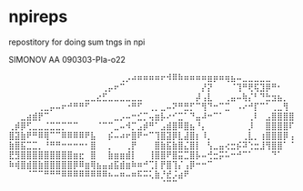 # npireps
repostitory for doing sum tngs in npi

SIMONOV AA 090303-PIa-o22

⠀⠀⠀⠀⠀⠀⠀⠀⠀⠀⠀⠀⠀⠀⠀⠀⠀⠀⠀⢀⡠⠴⠶⠶⠶⠶⠖⠺⠿⠷⠶⠶⠶⠶⣶⡶⠶⢶⣦⠤⣀⣀⣀⣀⣀⠀⠀⠀⠀
⠀⠀⠀⠀⠀⠀⠀⠀⠀⠀⠀⠀⠀⠀⠀⠀⢀⡤⠖⠉⠀⠀⠀⠀⠀⠀⠀⠀⠀⠀⠀⠀⠀⡜⡝⠀⠀⠀⠈⢹⠛⢟⢯⣹⡿⠛⠂⠀⠀
⠀⠀⠀⠀⠀⠀⠀⠀⠀⠀⠀⠀⠀⣀⣀⣔⣋⣀⣀⣀⣀⣀⣀⠀⠀⠀⠀⠀⠀⠀⠀⠀⡼⢠⣇⠀⠀⢀⣤⠤⢷⡌⠃⠙⣓⣲⣦⡀⠀
⠀⠀⠀⠀⠀⢀⣀⡤⠤⠖⠚⠛⠛⠋⠀⠀⠀⠀⠀⠀⠐⠛⠋⠀⢀⡀⣀⠤⠝⠛⣛⡋⠉⢻⠙⠒⠉⣉⠀⠠⠔⠚⡏⠉⠁⢀⣀⢻⠀
⠀⠀⣀⣴⣾⡟⠉⠀⠀⠀⠀⠀⠀⠀⠀⠀⠀⠀⣀⡠⠤⠒⣊⡉⢤⣶⡧⠔⠊⣉⠁⠙⣤⠼⠒⠉⠁⠀⠀⠀⠀⢀⠇⠀⣠⣿⣿⣿⣿
⢀⡾⡿⢋⣀⣀⣈⣉⣉⡉⠉⠉⠀⠀⠀⠈⠉⠉⣀⠤⠺⡉⣠⡾⠛⠁⣠⣾⣿⠿⣿⣦⠘⡄⠀⠀⠀⠀⠀⠀⠀⡸⠀⠀⣿⣿⣿⣿⠏
⣿⣽⣷⠟⠛⠿⢿⠉⠉⠿⠿⠿⠿⠟⣧⠀⠀⡮⠤⠴⠖⣿⠟⠒⠉⢹⣿⣽⡿⣇⣼⣿⡆⠸⡀⠀⠀⠀⠀⠀⢀⣇⡀⢰⣿⣿⣿⡿⢠
⣷⣿⣯⣉⣉⡀⠘⠛⠛⠒⠒⠒⠒⠂⣿⠀⠀⡀⠀⠀⢀⡟⠀⠀⠀⣿⣷⣯⣷⣿⣌⣿⡇⠀⢣⣀⣤⢔⣒⡮⠽⢑⣒⣸⢻⣿⣿⠁⠈
⣟⣻⣿⣿⣿⣿⣿⣿⣿⣿⣿⣶⣖⠀⣿⠀⠀⣷⣶⣶⣾⡇⠀⠀⢸⣿⣿⠟⣿⣭⣉⣿⡧⠤⢚⣒⡭⠥⠒⠚⠉⠁⠀⠀⠀⠙⠁⠀⠀
⠷⢾⣿⣾⣿⣷⣿⣿⣿⣿⣿⡿⠿⣶⢿⣦⣤⣴⣯⣾⣶⠷⠶⠚⢉⡇⡟⣿⢹⡌⢠⡿⠒⠒⠉⠀⠀⠀⠀⠀⠀⠀⠀⠀⠀⠀⠀⠀⠀
⠀⠀⠀⠈⠉⠉⠛⠛⠛⠿⠿⠿⠿⠿⠿⠿⠿⠦⠤⠶⠤⠶⠯⠭⢅⣷⡘⣞⡨⣴⠟⠀⠀⠀⠀⠀⠀⠀⠀⠀⠀⠀⠀⠀⠀⠀⠀⠀⠀
⠀⠀⠀⠀⠀⠀⠀⠀⠀⠀⠀⠀⠀⠀⠀⠀⠀⠀⠀⠀⠀⠀⠀⠀⠀⠀⠈⠉⠉⠀⠀⠀⠀⠀⠀⠀⠀⠀⠀⠀⠀⠀⠀⠀⠀⠀⠀⠀⠀
